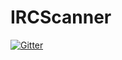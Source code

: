 # IRCScanner

[![Gitter](https://badges.gitter.im/TortegaFR/IRCScanner.svg)](https://gitter.im/TortegaFR/IRCScanner?utm_source=badge&utm_medium=badge&utm_campaign=pr-badge&utm_content=badge)
